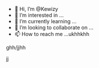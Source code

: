 - 👋 Hi, I’m @Kewizy
- 👀 I’m interested in ...
- 🌱 I’m currently learning ...
- 💞️ I’m looking to collaborate on ...
- 📫 How to reach me ...ukhhkhh

ghh/jjhh
<!---
Kewizy/Kewizy is a ✨ special ✨ repository because its `README.md` (this file) appears on your GitHub profile.
You can click the Preview link to take a look at your changes.
--->jj
